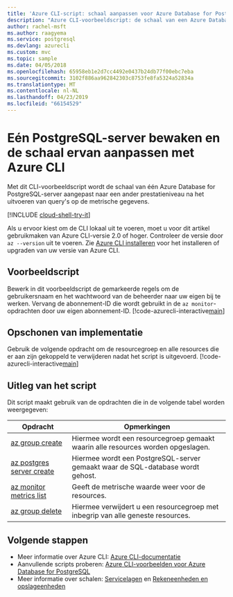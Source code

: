 ```yaml
---
title: 'Azure CLI-script: schaal aanpassen voor Azure Database for PostgreSQL'
description: "Azure CLI-voorbeeldscript: de schaal van een Azure Database for PostgreSQL-server aanpassen naar een ander prestatieniveau na het uitvoeren van query's op de metrische gegevens."
author: rachel-msft
ms.author: raagyema
ms.service: postgresql
ms.devlang: azurecli
ms.custom: mvc
ms.topic: sample
ms.date: 04/05/2018
ms.openlocfilehash: 65958eb1e2d7cc4492e0437b24db77f00ebc7eba
ms.sourcegitcommit: 3102f886aa962842303c8753fe8fa5324a52834a
ms.translationtype: MT
ms.contentlocale: nl-NL
ms.lasthandoff: 04/23/2019
ms.locfileid: "66154529"
---
```

# <a name="monitor-and-scale-a-single-postgresql-server-using-azure-cli"></a>Eén PostgreSQL-server bewaken en de schaal ervan aanpassen met Azure CLI
Met dit CLI-voorbeeldscript wordt de schaal van één Azure Database for PostgreSQL-server aangepast naar een ander prestatieniveau na het uitvoeren van query's op de metrische gegevens. 

[!INCLUDE [cloud-shell-try-it](../../../includes/cloud-shell-try-it.md)]

Als u ervoor kiest om de CLI lokaal uit te voeren, moet u voor dit artikel gebruikmaken van Azure CLI-versie 2.0 of hoger. Controleer de versie door `az --version` uit te voeren. Zie [Azure CLI installeren]( /cli/azure/install-azure-cli) voor het installeren of upgraden van uw versie van Azure CLI.

## <a name="sample-script"></a>Voorbeeldscript
Bewerk in dit voorbeeldscript de gemarkeerde regels om de gebruikersnaam en het wachtwoord van de beheerder naar uw eigen bij te werken. Vervang de abonnement-ID die wordt gebruikt in de `az monitor`-opdrachten door uw eigen abonnement-ID.
[!code-azurecli-interactive[main](../../../cli_scripts/postgresql/scale-postgresql-server/scale-postgresql-server.sh?highlight=15-16 "Create and scale Azure Database for PostgreSQL.")]

## <a name="clean-up-deployment"></a>Opschonen van implementatie
Gebruik de volgende opdracht om de resourcegroep en alle resources die er aan zijn gekoppeld te verwijderen nadat het script is uitgevoerd. 
[!code-azurecli-interactive[main](../../../cli_scripts/postgresql/scale-postgresql-server/delete-postgresql.sh "Delete the resource group.")]

## <a name="script-explanation"></a>Uitleg van het script
Dit script maakt gebruik van de opdrachten die in de volgende tabel worden weergegeven:

| **Opdracht** | **Opmerkingen** |
|---|---|
| [az group create](/cli/azure/group) | Hiermee wordt een resourcegroep gemaakt waarin alle resources worden opgeslagen. |
| [az postgres server create](/cli/azure/postgres/server) | Hiermee wordt een PostgreSQL-server gemaakt waar de SQL-database wordt gehost. |
| [az monitor metrics list](/cli/azure/monitor/metrics) | Geeft de metrische waarde weer voor de resources. |
| [az group delete](/cli/azure/group) | Hiermee verwijdert u een resourcegroep met inbegrip van alle geneste resources. |

## <a name="next-steps"></a>Volgende stappen
- Meer informatie over Azure CLI: [Azure CLI-documentatie](/cli/azure)
- Aanvullende scripts proberen: [Azure CLI-voorbeelden voor Azure Database for PostgreSQL](../sample-scripts-azure-cli.md)
- Meer informatie over schalen: [Servicelagen](../concepts-service-tiers.md) en [Rekeneenheden en opslageenheden](../concepts-compute-unit-and-storage.md)
